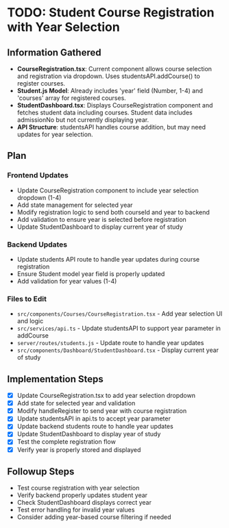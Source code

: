 # TODO: Student Course Registration with Year Selection

## Information Gathered
- **CourseRegistration.tsx**: Current component allows course selection and registration via dropdown. Uses studentsAPI.addCourse() to register courses.
- **Student.js Model**: Already includes 'year' field (Number, 1-4) and 'courses' array for registered courses.
- **StudentDashboard.tsx**: Displays CourseRegistration component and fetches student data including courses. Student data includes admissionNo but not currently displaying year.
- **API Structure**: studentsAPI handles course addition, but may need updates for year selection.

## Plan
### Frontend Updates
- Update CourseRegistration component to include year selection dropdown (1-4)
- Add state management for selected year
- Modify registration logic to send both courseId and year to backend
- Add validation to ensure year is selected before registration
- Update StudentDashboard to display current year of study

### Backend Updates
- Update students API route to handle year updates during course registration
- Ensure Student model year field is properly updated
- Add validation for year values (1-4)

### Files to Edit
- `src/components/Courses/CourseRegistration.tsx` - Add year selection UI and logic
- `src/services/api.ts` - Update studentsAPI to support year parameter in addCourse
- `server/routes/students.js` - Update route to handle year updates
- `src/components/Dashboard/StudentDashboard.tsx` - Display current year of study

## Implementation Steps
- [x] Update CourseRegistration.tsx to add year selection dropdown
- [x] Add state for selected year and validation
- [x] Modify handleRegister to send year with course registration
- [x] Update studentsAPI in api.ts to accept year parameter
- [x] Update backend students route to handle year updates
- [x] Update StudentDashboard to display year of study
- [x] Test the complete registration flow
- [x] Verify year is properly stored and displayed

## Followup Steps
- Test course registration with year selection
- Verify backend properly updates student year
- Check StudentDashboard displays correct year
- Test error handling for invalid year values
- Consider adding year-based course filtering if needed
